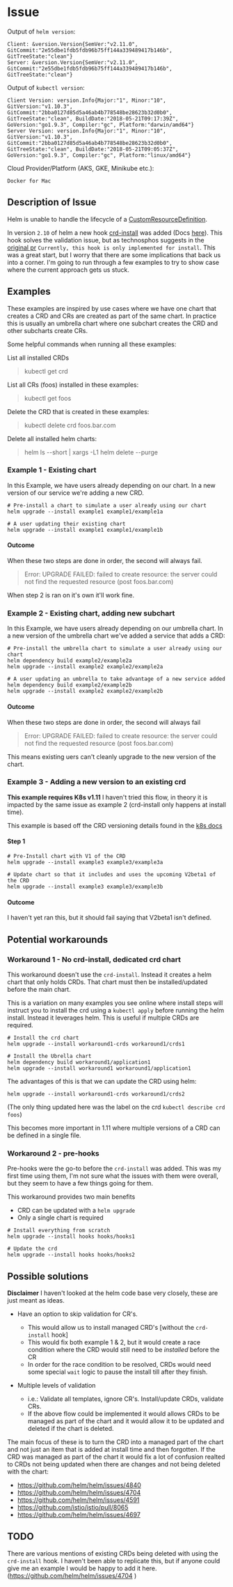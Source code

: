 # Issue

<!-- If you need help or think you have found a bug, please help us with your issue by entering the following information (otherwise you can delete this text): -->

Output of `helm version`:

```shell
Client: &version.Version{SemVer:"v2.11.0", GitCommit:"2e55dbe1fdb5fdb96b75ff144a339489417b146b", GitTreeState:"clean"}
Server: &version.Version{SemVer:"v2.11.0", GitCommit:"2e55dbe1fdb5fdb96b75ff144a339489417b146b", GitTreeState:"clean"}
```

Output of `kubectl version`:

```
Client Version: version.Info{Major:"1", Minor:"10", GitVersion:"v1.10.3", GitCommit:"2bba0127d85d5a46ab4b778548be28623b32d0b0", GitTreeState:"clean", BuildDate:"2018-05-21T09:17:39Z", GoVersion:"go1.9.3", Compiler:"gc", Platform:"darwin/amd64"}
Server Version: version.Info{Major:"1", Minor:"10", GitVersion:"v1.10.3", GitCommit:"2bba0127d85d5a46ab4b778548be28623b32d0b0", GitTreeState:"clean", BuildDate:"2018-05-21T09:05:37Z", GoVersion:"go1.9.3", Compiler:"gc", Platform:"linux/amd64"}
```

Cloud Provider/Platform (AKS, GKE, Minikube etc.):

`Docker for Mac`

## Description of Issue

Helm is unable to handle the lifecycle of a [CustomResourceDefinition](https://kubernetes.io/docs/concepts/extend-kubernetes/api-extension/custom-resources/#customresourcedefinitions).

In version `2.10` of helm a new hook [crd-install](https://github.com/helm/helm/pull/3982) was added (Docs [here](https://github.com/helm/helm/blob/master/docs/charts_hooks.md#defining-a-crd-with-the-crd-install-hook)). This hook solves the validation issue, but as technosphos suggests in the [original pr](https://github.com/helm/helm/pull/3982) `Currently, this hook is only implemented for install`. This was a great start, but I worry that there are some implications that back us into a corner. I'm going to run through a few examples to try to show case where the current approach gets us stuck.

## Examples

These examples are inspired by use cases where we have one chart that creates a CRD and CRs are created as part of the same chart. In practice this is usually an umbrella chart where one subchart creates the CRD and other subcharts create CRs.

Some helpful commands when running all these examples:

List all installed CRDs
>kubectl get crd

List all CRs (foos) installed in these examples:
>kubectl get foos

Delete the CRD that is created in these examples:
> kubectl delete crd foos.bar.com

Delete all installed helm charts:
> helm ls --short | xargs -L1 helm delete --purge

### Example 1 - Existing chart

In this Example, we have users already depending on our chart. In a new version of our service we're adding a new CRD.

```shell
# Pre-install a chart to simulate a user already using our chart
helm upgrade --install example1 example1/example1a

# A user updating their existing chart
helm upgrade --install example1 example1/example1b
```

#### Outcome

When these two steps are done in order, the second will always fail.

> Error: UPGRADE FAILED: failed to create resource: the server could not find the requested resource (post foos.bar.com)

When step 2 is ran on it's own it'll work fine.

### Example 2 - Existing chart, adding new subchart

In this Example, we have users already depending on our umbrella chart. In a new version of the umbrella chart we've added a service that adds a CRD:

```shell
# Pre-install the umbrella chart to simulate a user already using our chart
helm dependency build example2/example2a
helm upgrade --install example2 example2/example2a

# A user updating an umbrella to take advantage of a new service added
helm dependency build example2/example2b
helm upgrade --install example2 example2/example2b
```

#### Outcome

When these two steps are done in order, the second will always fail
> Error: UPGRADE FAILED: failed to create resource: the server could not find the requested resource (post foos.bar.com)

This means existing uers can't cleanly upgrade to the new version of the chart.

### Example 3 - Adding a new version to an existing crd

**This example requires K8s v1.11** I haven't tried this flow, in theory it is impacted by the same issue as example 2 (crd-install only happens at install time).

This example is based off the CRD versioning details found in the [k8s docs](https://kubernetes.io/docs/tasks/access-kubernetes-api/custom-resources/custom-resource-definition-versioning/)

#### Step 1

```shell
# Pre-Install chart with V1 of the CRD
helm upgrade --install example3 example3/example3a

# Update chart so that it includes and uses the upcoming V2beta1 of the CRD
helm upgrade --install example3 example3/example3b
```

#### Outcome

I haven't yet ran this, but it should fail saying that V2beta1 isn't defined.

## Potential workarounds

### Workaround 1 - No crd-install, dedicated crd chart

This workaround doesn't use the `crd-install`. Instead it creates a helm chart that only holds CRDs. That chart must then be installed/updated before the main chart.

This is a variation on many examples you see online where install steps will instruct you to install the crd using a `kubectl apply` before running the helm install. Instead it leverages helm. This is useful if multiple CRDs are required.

```shell
# Install the crd chart
helm upgrade --install workaround1-crds workaround1/crds1

# Install the Ubrella chart
helm dependency build workaround1/application1
helm upgrade --install workaround1 workaround1/application1
```

The advantages of this is that we can update the CRD using helm:

```shell
helm upgrade --install workaround1-crds workaround1/crds2
```
(The only thing updated here was the label on the crd `kubectl describe crd foos`)

This becomes more important in 1.11 where multiple versions of a CRD can be defined in a single file.

### Workaround 2 - pre-hooks

Pre-hooks were the go-to before the `crd-install` was added. This was my first time using them, I'm not sure what the issues with them were overall, but they seem to have a few things going for them.

This workaround provides two main benefits
- CRD can be updated with a `helm upgrade`
- Only a single chart is required

```shell
# Install everything from scratch
helm upgrade --install hooks hooks/hooks1

# Update the crd
helm upgrade --install hooks hooks/hooks2
```

## Possible solutions

**Disclaimer** I haven't looked at the helm code base very closely, these are just meant as ideas.

- Have an option to skip validation for CR's.
  - This would allow us to install managed CRD's [without the `crd-install` hook]
  - This would fix both example 1 & 2, but it would create a race condition where the CRD would still need to be _installed_ before the CR
  - In order for the race condition to be resolved, CRDs would need some special `wait` logic to pause the install till after they finish.

- Multiple levels of validation
  - i.e.: Validate all templates, ignore CR's. Install/update CRDs, validate CRs.
  - If the above flow could be implemented it would allows CRDs to be managed as part of the chart and it would allow it to be updated and deleted if the chart is deleted.

The main focus of these is to turn the CRD into a managed part of the chart and not just an item that is added at install time and then forgotten.
If the CRD was managed as part of the chart it would fix a lot of confusion realted to CRDs not being updated when there are changes and not being deleted with the chart:
- https://github.com/helm/helm/issues/4840
- https://github.com/helm/helm/issues/4704
- https://github.com/helm/helm/issues/4591
- https://github.com/istio/istio/pull/8065
- https://github.com/helm/helm/issues/4697

## TODO

There are various mentions of existing CRDs being deleted with using the `crd-install` hook. I haven't been able to replicate this, but if anyone could give me an example I would be happy to add it here. (https://github.com/helm/helm/issues/4704  )